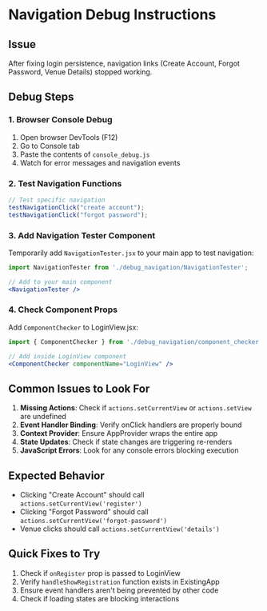 # Navigation Debug Instructions

## Issue
After fixing login persistence, navigation links (Create Account, Forgot Password, Venue Details) stopped working.

## Debug Steps

### 1. Browser Console Debug
1. Open browser DevTools (F12)
2. Go to Console tab
3. Paste the contents of `console_debug.js`
4. Watch for error messages and navigation events

### 2. Test Navigation Functions
```javascript
// Test specific navigation
testNavigationClick("create account");
testNavigationClick("forgot password");
```

### 3. Add Navigation Tester Component
Temporarily add `NavigationTester.jsx` to your main app to test navigation:

```jsx
import NavigationTester from './debug_navigation/NavigationTester';

// Add to your main component
<NavigationTester />
```

### 4. Check Component Props
Add `ComponentChecker` to LoginView.jsx:

```jsx
import { ComponentChecker } from './debug_navigation/component_checker';

// Add inside LoginView component
<ComponentChecker componentName="LoginView" />
```

## Common Issues to Look For

1. **Missing Actions**: Check if `actions.setCurrentView` or `actions.setView` are undefined
2. **Event Handler Binding**: Verify onClick handlers are properly bound
3. **Context Provider**: Ensure AppProvider wraps the entire app
4. **State Updates**: Check if state changes are triggering re-renders
5. **JavaScript Errors**: Look for any console errors blocking execution

## Expected Behavior

- Clicking "Create Account" should call `actions.setCurrentView('register')`
- Clicking "Forgot Password" should call `actions.setCurrentView('forgot-password')`
- Venue clicks should call `actions.setCurrentView('details')`

## Quick Fixes to Try

1. Check if `onRegister` prop is passed to LoginView
2. Verify `handleShowRegistration` function exists in ExistingApp
3. Ensure event handlers aren't being prevented by other code
4. Check if loading states are blocking interactions
